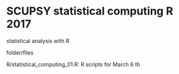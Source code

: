 # SCUPSY statistical computing R 2017

statistical analysis with R

folder/files

R/statistical_computing_01.R: R scripts for March 6 th

